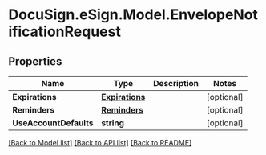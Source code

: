 # DocuSign.eSign.Model.EnvelopeNotificationRequest
## Properties

Name | Type | Description | Notes
------------ | ------------- | ------------- | -------------
**Expirations** | [**Expirations**](Expirations.md) |  | [optional] 
**Reminders** | [**Reminders**](Reminders.md) |  | [optional] 
**UseAccountDefaults** | **string** |  | [optional] 

[[Back to Model list]](../README.md#documentation-for-models) [[Back to API list]](../README.md#documentation-for-api-endpoints) [[Back to README]](../README.md)


